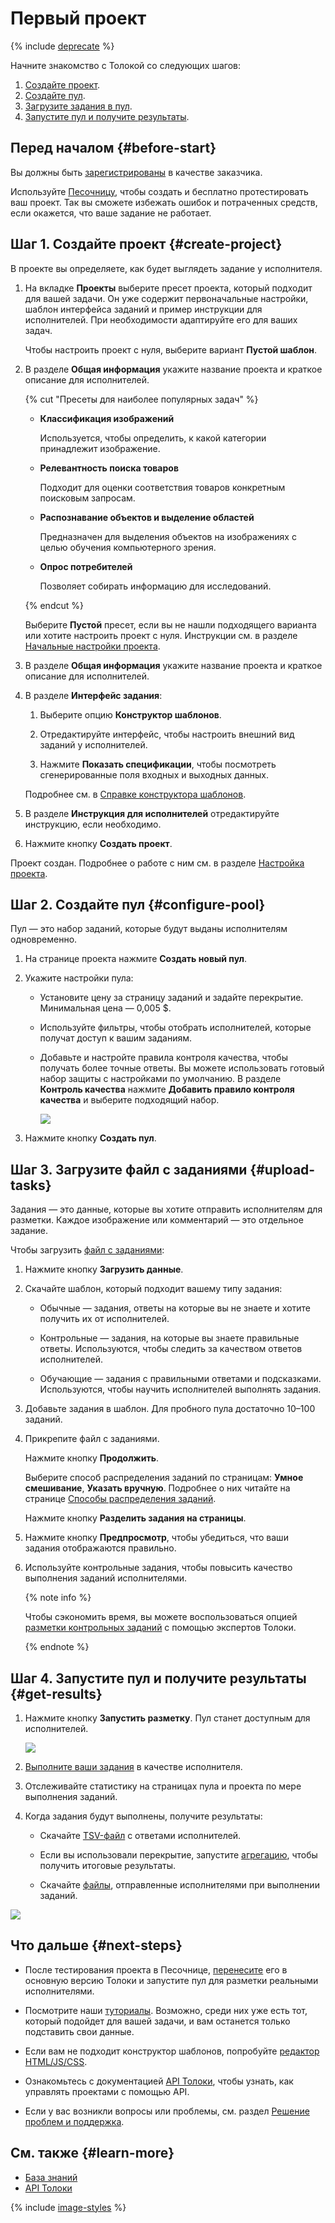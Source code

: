 # Первый проект

{% include [deprecate](../../_includes/deprecate.md) %}

Начните знакомство с Толокой со следующих шагов:

1. [Создайте проект](#create-project).
1. [Создайте пул](#configure-pool).
1. [Загрузите задания в пул](#upload-tasks).
1. [Запустите пул и получите результаты](#get-results).

## Перед началом {#before-start}

Вы должны быть [зарегистрированы](access.md) в качестве заказчика.

Используйте [Песочницу](sandbox.md), чтобы создать и бесплатно протестировать ваш проект. Так вы сможете избежать ошибок и потраченных средств, если окажется, что ваше задание не работает.

## Шаг 1. Создайте проект {#create-project}

В проекте вы определяете, как будет выглядеть задание у исполнителя.

1. На вкладке **Проекты** выберите пресет проекта, который подходит для вашей задачи. Он уже содержит первоначальные настройки, шаблон интерфейса заданий и пример инструкции для исполнителей. При необходимости адаптируйте его для ваших задач.

    Чтобы настроить проект с нуля, выберите вариант **Пустой шаблон**.

1. В разделе **Общая информация** укажите название проекта и краткое описание для исполнителей.

    {% cut "Пресеты для наиболее популярных задач" %}

    - **Классификация изображений**

        Используется, чтобы определить, к какой категории принадлежит изображение.

    - **Релевантность поиска товаров**

        Подходит для оценки соответствия товаров конкретным поисковым запросам.

    - **Распознавание объектов и выделение областей**

        Предназначен для выделения объектов на изображениях с целью обучения компьютерного зрения.

    - **Опрос потребителей**

        Позволяет собирать информацию для исследований.

    {% endcut %}

    Выберите **Пустой** пресет, если вы не нашли подходящего варианта или хотите настроить проект с нуля. Инструкции см. в разделе [Начальные настройки проекта](project.md).

1. В разделе **Общая информация** укажите название проекта и краткое описание для исполнителей.

1. В разделе **Интерфейс задания**:

    1. Выберите опцию **Конструктор шаблонов**.

    1. Отредактируйте интерфейс, чтобы настроить внешний вид заданий у исполнителей.

    1. Нажмите **Показать спецификации**, чтобы посмотреть сгенерированные поля входных и выходных данных.

    Подробнее см. в [Справке конструктора шаблонов](../../template-builder/index.md).

1. В разделе **Инструкция для исполнителей** отредактируйте инструкцию, если необходимо.

1. Нажмите кнопку **Создать проект**.

Проект создан. Подробнее о работе с ним см. в разделе [Настройка проекта](project.md).

## Шаг 2. Создайте пул {#configure-pool}

Пул — это набор заданий, которые будут выданы исполнителям одновременно.

1. На странице проекта нажмите **Создать новый пул**.

1. Укажите настройки пула:

    - Установите цену за страницу заданий и задайте перекрытие. Минимальная цена — 0,005 $.

    - Используйте фильтры, чтобы отобрать исполнителей, которые получат доступ к вашим заданиям.

    - Добавьте и настройте правила контроля качества, чтобы получать более точные ответы. Вы можете использовать готовый набор защиты с настройками по умолчанию. В разделе **Контроль качества** нажмите **Добавить правило контроля качества** и выберите подходящий набор.

        ![](../_images/first-project/quality-control-presets.png)

1. Нажмите кнопку **Создать пул**.

## Шаг 3. Загрузите файл с заданиями {#upload-tasks}

Задания — это данные, которые вы хотите отправить исполнителям для разметки. Каждое изображение или комментарий — это отдельное задание.

Чтобы загрузить [файл с заданиями](../../glossary.md#tsv):

1. Нажмите кнопку **Загрузить данные**.

1. Скачайте шаблон, который подходит вашему типу задания:

    - Обычные — задания, ответы на которые вы не знаете и хотите получить их от исполнителей.

    - Контрольные — задания, на которые вы знаете правильные ответы. Используются, чтобы следить за качеством ответов исполнителей.

    - Обучающие — задания с правильными ответами и подсказками. Используются, чтобы научить исполнителей выполнять задания.

1. Добавьте задания в шаблон. Для пробного пула достаточно 10–100 заданий.

1. Прикрепите файл с заданиями.

    Нажмите кнопку **Продолжить**.

    Выберите способ распределения заданий по страницам: **Умное смешивание**, **Указать вручную**. Подробнее о них читайте на странице [Способы распределения заданий](distribute-tasks-by-pages.md).

    Нажмите кнопку **Разделить задания на страницы**.

1. Нажмите кнопку **Предпросмотр**, чтобы убедиться, что ваши задания отображаются правильно.

1. Используйте контрольные задания, чтобы повысить качество выполнения заданий исполнителями.

    {% note info %}

    Чтобы сэкономить время, вы можете воспользоваться опцией [разметки контрольных заданий](task_markup.md) с помощью экспертов Толоки.

    {% endnote %}

## Шаг 4. Запустите пул и получите результаты {#get-results}

1. Нажмите кнопку **Запустить разметку**. Пул станет доступным для исполнителей.

    ![](../_images/first-project/start-pool.png)

1. [Выполните ваши задания](sandbox.md#self) в качестве исполнителя.

1. Отслеживайте статистику на страницах пула и проекта по мере выполнения заданий.

1. Когда задания будут выполнены, получите результаты:

    - Скачайте [TSV-файл](result-of-eval.md) с ответами исполнителей.

    - Если вы использовали перекрытие, запустите [агрегацию](result-aggregation.md), чтобы получить итоговые результаты.

    - Скачайте [файлы](result-of-eval.md), отправленные исполнителями при выполнении заданий.

![](../_images/first-project/download-results.png)

## Что дальше {#next-steps}

- После тестирования проекта в Песочнице, [перенесите](sandbox.md#export) его в основную версию Толоки и запустите пул для разметки реальными исполнителями.

- Посмотрите наши [туториалы](usecases.md). Возможно, среди них уже есть тот, который подойдет для вашей задачи, и вам останется только подставить свои данные.

- Если вам не подходит конструктор шаблонов, попробуйте [редактор HTML/JS/CSS](spec.md).

- Ознакомьтесь с документацией [API Толоки](../../api/index.md), чтобы узнать, как управлять проектами с помощью API.

- Если у вас возникли вопросы или проблемы, см. раздел [Решение проблем и поддержка](../troubleshooting/troubleshooting.md).

## См. также {#learn-more}

- [База знаний](https://toloka.ai/ru/knowledgebase/)
- [API Толоки](../../api/index.md)

{% include [image-styles](../../../_includes/image-styles-internal.md) %}